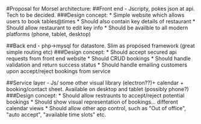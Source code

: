 #Proposal for Morsel architecture: 
##Front end - Jscripty, pokes json at api. Tech to be decided.
###Design concept:
	* Simple website which allows users to book tables@times
	* Should also contain key details of restaurant
	* Should allow restaurant to edit key info
	* Should be availble to all modern platforms (phone, tablet, desktop)  

##Back end - php->mysql for datastore. Slim as proposed framework (great simple routing etc)
###Design concept:
	* Should accept secured api requests from front end website
	* Should CRUD bookings
	* Should handle validation and return success status
	* Should handle emailing customers upon accept/reject bookings from service
	
##Service layer - Js/ some other visual library (electron??)+ calendar + booking/contact sheet.
Available on desktop and tablet (possibly phone?) 
###Design concept:
	* Should allow restraunts to accept/reject potential bookings
	* Should show visual representation of bookings... different calendar views
	* Should allow other app control, such as "Out of office", "auto accept", "available time slots" etc.
